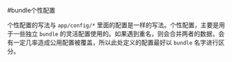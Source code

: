 #bundle个性配置

个性配置的写法与 `app/config/*` 里面的配置是一样的写法。个性配置，主要是用于一些独立 `bundle` 的灵活配置使用的。如果遇到重名，则会合并两者的数据，会有一定几率造成公用配置被覆盖，所以此处定义的配置最好以 `bundle` 名字进行区分。


